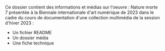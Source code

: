  Ce dossier contient des informations et médias sur l'oeuvre : Nature morte 7 présentée à la Biennale internationale d'art numérique de 2023 dans le cadre du cours de documentation d'une collection multimédia de la session d'hiver 2023 : 
- Un fichier README
- Un dossier média
- Une fiche technique
